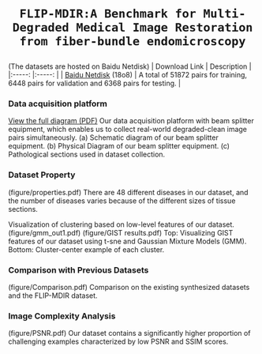 # <p align=center> `FLIP-MDIR:A Benchmark for Multi-Degraded Medical Image Restoration from fiber-bundle endomicroscopy`</p>

(The datasets are hosted on Baidu Netdisk)
| Download Link | Description | 
|:-----: |:-----: |
| [Baidu Netdisk](https://pan.baidu.com/s/1YkCvpEBmSlK01CWr6u8VPw) (18o8) | A total of 51872 pairs for training, 6448 pairs for validation and 6368 pairs for testing. |

### Data acquisition platform 
[View the full diagram (PDF)](figure/platform.pdf)
Our data acquisition platform with beam splitter equipment, which enables us to collect real-world degraded-clean image pairs simultaneously. (a) Schematic diagram of our beam splitter equipment.
(b) Physical Diagram of our beam splitter equipment. (c) Pathological sections used in dataset collection.

### Dataset Property
(figure/properties.pdf)
There are 48 different diseases in our dataset, and the number of diseases varies because of the different sizes of tissue sections.

Visualization of clustering based on low-level features of our dataset. 
(figure/gmm_out1.pdf)
(figure/GIST results.pdf)
Top: Visualizing GIST features of our dataset using t-sne and Gaussian Mixture Models (GMM). Bottom: Cluster-center example of each cluster.

### Comparison with Previous Datasets
(figure/Comparison.pdf)
Comparison on the existing synthesized datasets and the FLIP-MDIR dataset.

### Image Complexity Analysis
(figure/PSNR.pdf)
Our dataset contains a significantly higher proportion of challenging examples characterized by low PSNR and SSIM scores.
